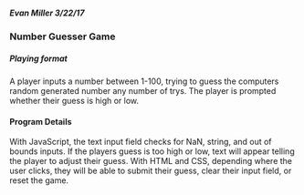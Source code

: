 ##### Evan Miller 3/22/17
### Number Guesser Game
##### Playing format
A player inputs a number between 1-100, trying to guess the computers random generated number any number of trys. The player is prompted whether their guess is high or low.

#### Program Details
With JavaScript, the text input field checks for NaN, string, and out of bounds inputs. If the players guess is too high or low, text will appear telling the player to adjust their guess. With HTML and CSS, depending where the user clicks, they will be able to submit their guess, clear their input field, or reset the game. 

